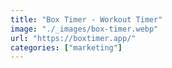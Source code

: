 ```yaml
---
title: "Box Timer - Workout Timer"
image: "./_images/box-timer.webp"
url: "https://boxtimer.app/"
categories: ["marketing"]
---
```

